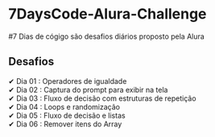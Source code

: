 # 7DaysCode-Alura-Challenge

#7 Dias de cógigo são desafios diários proposto pela Alura


## Desafios<br>
✔ Dia 01 : Operadores de igualdade<br>
✔ Dia 02 : Captura do prompt para exibir na tela<br>
✔ Dia 03 : Fluxo de decisão com estruturas de repetição<br>
✔ Dia 04 : Loops e randomização<br>
✔ Dia 05 : Fluxo de decisão e listas<br>
✔ Dia 06 : Remover itens do Array<br>
 
